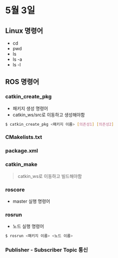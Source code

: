 # 5월 3일
## Linux 명령어
- cd
- pwd
- ls
- ls -a
- ls -l
## ROS 명령어
### catkin_create_pkg
- 패키지 생성 명령어
- catkin_ws/src로 이동하고 생성해야함
```bash
$ catkin_create_pkg <패키지 이름> [의존성1] [의존성2]
```
### CMakelists.txt
### package.xml
### catkin_make
> catkin_ws로 이동하고 빌드해야함
### roscore
- master 실행 명령어
### rosrun
- 노드 실행 명령어
```bash
$ rosrun <패키지 이름> <노드 이름>
```
### Publisher - Subscriber Topic 통신
